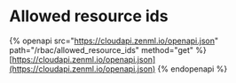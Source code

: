 # Allowed resource ids

{% openapi src="https://cloudapi.zenml.io/openapi.json" path="/rbac/allowed_resource_ids" method="get" %}
[https://cloudapi.zenml.io/openapi.json](https://cloudapi.zenml.io/openapi.json)
{% endopenapi %}
